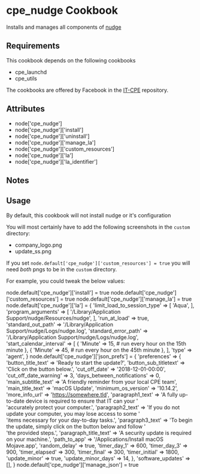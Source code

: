 cpe_nudge Cookbook
========================
Installs and manages all components of [nudge](https://github.com/erikng/nudge)

Requirements
------------

This cookbook depends on the following cookbooks

* cpe_launchd
* cpe_utils

The cookbooks are offered by Facebook in the [IT-CPE](https://github.com/facebook/IT-CPE) repository.

Attributes
----------
* node['cpe_nudge']
* node['cpe_nudge']['install']
* node['cpe_nudge']['uninstall']
* node['cpe_nudge']['manage_la']
* node['cpe_nudge']['custom_resources']
* node['cpe_nudge']['la']
* node['cpe_nudge']['la_identifier']

Notes
-----

Usage
-----
By default, this cookbook will not install nudge or it's configuration

You will most certainly have to add the following screenshots in the `custom` directory:
- company_logo.png
- update_ss.png

If you set `node.default['cpe_nudge']['custom_resources'] = true` you will need _both_ pngs to be in the `custom` directory.

For example, you could tweak the below values:

node.default['cpe_nudge']['install'] = true
node.default['cpe_nudge']['custom_resources'] = true
node.default['cpe_nudge']['manage_la'] = true
node.default['cpe_nudge']['la'] = {
  'limit_load_to_session_type' => [
    'Aqua',
  ],
  'program_arguments' => [
    '/Library/Application Support/nudge/Resources/nudge',
  ],
  'run_at_load' => true,
  'standard_out_path' =>
    '/Library/Application Support/nudge/Logs/nudge.log',
  'standard_error_path' =>
    '/Library/Application Support/nudge/Logs/nudge.log',
  'start_calendar_interval' => [
    {
      'Minute' => 15, # run every hour on the 15th minute
    },
    {
      'Minute' => 45, # run every hour on the 45th minute
    },
  ],
  'type' => 'agent',
}
node.default['cpe_nudge']['json_prefs'] = {
  'preferences' => {
    'button_title_text' => 'Ready to start the update?',
    'button_sub_titletext' => 'Click on the button below.',
    'cut_off_date' => '2018-12-01-00:00',
    'cut_off_date_warning' => 3,
    'days_between_notifications' => 0,
    'main_subtitle_text' => 'A friendly reminder from your local CPE team',
    'main_title_text' => 'macOS Update',
    'minimum_os_version' => '10.14.2',
    'more_info_url' =>
      'https://somewhere.tld',
    'paragraph1_text' =>
      'A fully up-to-date device is required to ensure that IT can your '\
      'accurately protect your computer.',
    'paragraph2_text' =>
      'If you do not update your computer, you may lose access to some '\
      'items necessary for your day-to-day tasks.',
    'paragraph3_text' =>
      'To begin the update, simply click on the button below and follow '\
      'the provided steps.',
    'paragraph_title_text' =>
      'A security update is required on your machine.',
    'path_to_app' => '/Applications/Install macOS Mojave.app',
    'random_delay' => true,
    'timer_day_1' => 600,
    'timer_day_3' => 900,
    'timer_elapsed' => 300,
    'timer_final' => 300,
    'timer_initial' => 1800,
    'update_minor' => true,
    'update_minor_days' => 14,
  },
  'software_updates' => [],
}
node.default['cpe_nudge']['manage_json'] = true
